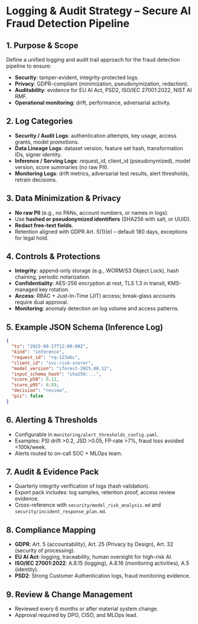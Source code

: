 # Logging & Audit Strategy – Secure AI Fraud Detection Pipeline

## 1. Purpose & Scope
Define a unified logging and audit trail approach for the fraud detection pipeline to ensure:
- **Security**: tamper-evident, integrity-protected logs.
- **Privacy**: GDPR-compliant (minimization, pseudonymization, redaction).
- **Auditability**: evidence for EU AI Act, PSD2, ISO/IEC 27001:2022, NIST AI RMF.
- **Operational monitoring**: drift, performance, adversarial activity.

## 2. Log Categories
- **Security / Audit Logs**: authentication attempts, key usage, access grants, model promotions.  
- **Data Lineage Logs**: dataset version, feature set hash, transformation IDs, signer identity.  
- **Inference / Serving Logs**: request_id, client_id (pseudonymized), model version, score summaries (no raw PII).  
- **Monitoring Logs**: drift metrics, adversarial test results, alert thresholds, retrain decisions.  

## 3. Data Minimization & Privacy
- **No raw PII** (e.g., no PANs, account numbers, or names in logs).  
- Use **hashed or pseudonymized identifiers** (SHA256 with salt, or UUID).  
- **Redact free-text fields**.  
- Retention aligned with GDPR Art. 5(1)(e) – default 180 days, exceptions for legal hold.  

## 4. Controls & Protections
- **Integrity**: append-only storage (e.g., WORM/S3 Object Lock), hash chaining, periodic notarization.  
- **Confidentiality**: AES-256 encryption at rest, TLS 1.3 in transit, KMS-managed key rotation.  
- **Access**: RBAC + Just-In-Time (JIT) access; break-glass accounts require dual approval.  
- **Monitoring**: anomaly detection on log volume and access patterns.  

## 5. Example JSON Schema (Inference Log)
```json
{
  "ts": "2025-08-17T12:00:00Z",
  "kind": "inference",
  "request_id": "rq-123abc",
  "client_id": "svc-risk-scorer",
  "model_version": "iforest-2025.08.12",
  "input_schema_hash": "sha256:...",
  "score_p50": 0.12,
  "score_p95": 0.89,
  "decision": "review",
  "pii": false
}
```

## 6. Alerting & Thresholds
- Configurable in `monitoring/alert_thresholds_config.yaml`.  
- Examples: PSI drift >0.2, JSD >0.05, FP-rate >7%, fraud loss avoided <100k/week.  
- Alerts routed to on-call SOC + MLOps team.  

## 7. Audit & Evidence Pack
- Quarterly integrity verification of logs (hash validation).  
- Export pack includes: log samples, retention proof, access review evidence.  
- Cross-reference with `security/model_risk_analysis.md` and `security/incident_response_plan.md`.  

## 8. Compliance Mapping
- **GDPR**: Art. 5 (accountability), Art. 25 (Privacy by Design), Art. 32 (security of processing).  
- **EU AI Act**: logging, traceability, human oversight for high-risk AI.  
- **ISO/IEC 27001:2022**: A.8.15 (logging), A.8.16 (monitoring activities), A.5 (identity).  
- **PSD2**: Strong Customer Authentication logs, fraud monitoring evidence.  

## 9. Review & Change Management
- Reviewed every 6 months or after material system change.  
- Approval required by DPO, CISO, and MLOps lead.  
